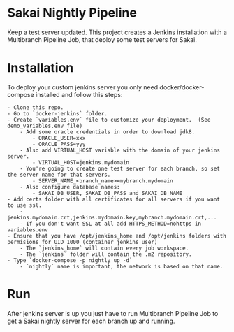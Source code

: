# Sakai Nightly Pipeline

Keep a test server updated.
This project creates a Jenkins installation with a Multibranch Pipeline Job, that deploy some test servers for Sakai.

# Installation

To deploy your custom jenkins server you only need docker/docker-compose installed and follow this steps:

	- Clone this repo.
	- Go to `docker-jenkins` folder.
	- Create `variables.env` file to customize your deployment.  (See demo_variables.env file)
		- Add some oracle credentials in order to download jdk8.
			- ORACLE_USER=xxx
			- ORACLE_PASS=yyy
		- Also add VIRTUAL_HOST variable with the domain of your jenkins server.
			- VIRTUAL_HOST=jenkins.mydomain
		- You're going to create one test server for each branch, so set the server name for that servers.
			- SERVER_NAME_<branch_name>=mybranch.mydomain
		- Also configure database names:
			- SAKAI_DB_USER, SAKAI_DB_PASS and SAKAI_DB_NAME
	- Add certs folder with all certificates for all servers if you want to use ssl.
		- jenkins.mydomain.crt,jenkins.mydomain.key,mybranch.mydomain.crt,...
		- If you don't want SSL at all add HTTPS_METHOD=nohttps in variables.env
	- Ensure that you have /opt/jenkins_home and /opt/jenkins folders with permisions for UID 1000 (container jenkins user)
		- The `jenkins_home` will contain every job workspace. 
		- The `jenkins` folder will contain the .m2 repository.
	- Type `docker-compose -p nightly up -d`
		- `nightly` name is important, the network is based on that name.

# Run

After jenkins server is up you just have to run Multibranch Pipeline Job to get a Sakai nightly server for each branch up and running.
	
 